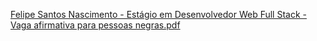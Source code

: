 [Felipe Santos Nascimento - Estágio em Desenvolvedor Web Full Stack - Vaga afirmativa para pessoas negras.pdf](https://github.com/user-attachments/files/19079022/Felipe.Santos.Nascimento.-.Estagio.em.Desenvolvedor.Web.Full.Stack.-.Vaga.afirmativa.para.pessoas.negras.pdf)
